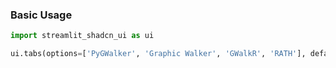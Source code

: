 ### Basic Usage

```py
import streamlit_shadcn_ui as ui

ui.tabs(options=['PyGWalker', 'Graphic Walker', 'GWalkR', 'RATH'], default_value='PyGWalker', key="kanaries")
```
